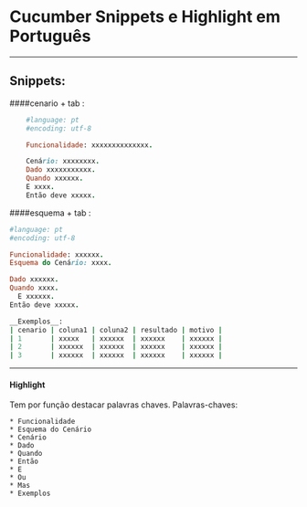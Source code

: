 Cucumber Snippets e Highlight em Português 
==========================================
----
## Snippets:
####cenario + tab :
```ruby
    #language: pt
    #encoding: utf-8

    Funcionalidade: xxxxxxxxxxxxxx.

    Cenário: xxxxxxxx.
    Dado xxxxxxxxxxx.
    Quando xxxxxx.
    E xxxx.
    Então deve xxxxx.
```
####esquema + tab :

```ruby
#language: pt
#encoding: utf-8

Funcionalidade: xxxxxx.
Esquema do Cenário: xxxx.

Dado xxxxxx.
Quando xxxx.
  E xxxxxx.
Então deve xxxxx.

__Exemplos__:
| cenario | coluna1 | coluna2 | resultado | motivo |
| 1       | xxxxx   | xxxxxx  | xxxxxx    | xxxxxx |
| 2       | xxxxxx  | xxxxxx  | xxxxxx    | xxxxxx |
| 3       | xxxxxx  | xxxxxx  | xxxxxx    | xxxxxx |
```
----
#### Highlight 

Tem por função destacar palavras chaves.
Palavras-chaves:

    * Funcionalidade
    * Esquema do Cenário
    * Cenário
    * Dado
    * Quando
    * Então
    * E
    * Ou
    * Mas
    * Exemplos